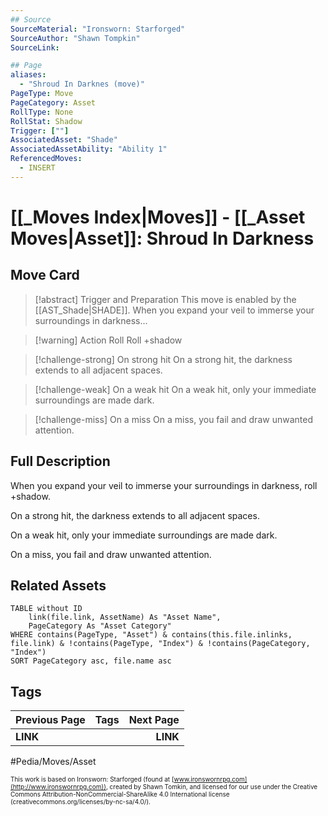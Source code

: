 ```yaml
---
## Source
SourceMaterial: "Ironsworn: Starforged"
SourceAuthor: "Shawn Tompkin"
SourceLink: 

## Page
aliases:
  - "Shroud In Darknes (move)"
PageType: Move
PageCategory: Asset
RollType: None
RollStat: Shadow
Trigger: [""]
AssociatedAsset: "Shade"
AssociatedAssetAbility: "Ability 1"
ReferencedMoves: 
  - INSERT
---
```

# [[_Moves Index|Moves]] - [[_Asset Moves|Asset]]: Shroud In Darkness

## Move Card
>[!abstract]  Trigger and Preparation
>This move is enabled by the [[AST_Shade|SHADE]].
>When you expand your veil to immerse your surroundings in darkness...

> [!warning] Action Roll
> Roll +shadow

> [!challenge-strong] On strong hit
>  On a strong hit, the darkness extends to all adjacent spaces.

> [!challenge-weak] On a weak hit
> On a weak hit, only your immediate surroundings are made dark.

> [!challenge-miss] On a miss
>  On a miss, you fail and draw unwanted attention.

## Full Description
When you expand your veil to immerse your surroundings in darkness, roll +shadow. 

On a strong hit, the darkness extends to all adjacent spaces. 

On a weak hit, only your immediate surroundings are made dark. 

On a miss, you fail and draw unwanted attention.

## Related Assets
```dataview
TABLE without ID
	link(file.link, AssetName) As "Asset Name",
	PageCategory As "Asset Category"
WHERE contains(PageType, "Asset") & contains(this.file.inlinks, file.link) & !contains(PageType, "Index") & !contains(PageCategory, "Index")
SORT PageCategory asc, file.name asc
```

## Tags
| Previous Page | Tags | Next Page |
|:--- |:---:| ---:|
| **LINK** |  | **LINK** |

#Pedia/Moves/Asset 

<font size=-2>This work is based on Ironsworn: Starforged (found at [www.ironswornrpg.com](http://www.ironswornrpg.com)), created by Shawn Tomkin, and licensed for our use under the Creative Commons Attribution-NonCommercial-ShareAlike 4.0 International license  (creativecommons.org/licenses/by-nc-sa/4.0/).</font>